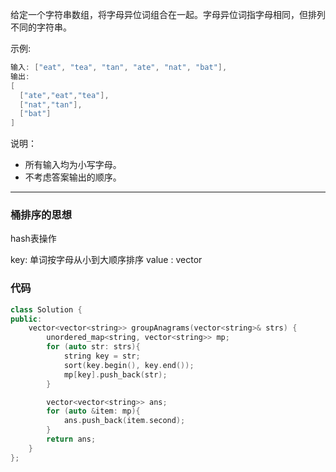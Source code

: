 给定一个字符串数组，将字母异位词组合在一起。字母异位词指字母相同，但排列不同的字符串。

示例:

```cpp
输入: ["eat", "tea", "tan", "ate", "nat", "bat"],
输出:
[
  ["ate","eat","tea"],
  ["nat","tan"],
  ["bat"]
]
```

说明：

- 所有输入均为小写字母。
- 不考虑答案输出的顺序。

---

### 桶排序的思想

hash表操作

key: 单词按字母从小到大顺序排序
value : vector<string>

### 代码

```cpp
class Solution {
public:
    vector<vector<string>> groupAnagrams(vector<string>& strs) {
        unordered_map<string, vector<string>> mp;
        for (auto str: strs){
            string key = str;
            sort(key.begin(), key.end());
            mp[key].push_back(str);
        }

        vector<vector<string>> ans;
        for (auto &item: mp){
            ans.push_back(item.second);
        }
        return ans;
    }
};
```
